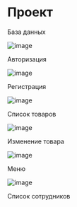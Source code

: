 # Проект

База данных

![image](https://user-images.githubusercontent.com/47927866/228024833-708cd682-d892-46fa-a158-99aa3ac47d44.png)

Авторизация

![image](https://user-images.githubusercontent.com/47927866/228037315-c666f938-c9a8-4a53-ba2d-b748998859a6.png)

Регистрация

![image](https://user-images.githubusercontent.com/47927866/228037350-bb86187d-ca52-4b79-8300-075241b63455.png)

Список товаров

![image](https://user-images.githubusercontent.com/47927866/228037422-6e2314c9-34a2-4eeb-bed3-6bbc17672861.png)

Изменение товара

![image](https://user-images.githubusercontent.com/47927866/228037906-6740cb76-dc1c-4d9d-ba44-3570a0daa643.png)

Меню

![image](https://user-images.githubusercontent.com/47927866/228042610-f7bcadbf-6885-421d-ac05-369919358cdc.png)

Список сотрудников

